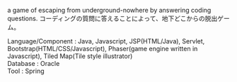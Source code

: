 a game of escaping from underground-nowhere by answering coding questions. コーディングの質問に答えることによって、地下どこからの脱出ゲーム。  
  
Language/Component : Java, Javascript, JSP(HTML/Java), Servlet, Bootstrap(HTML/CSS/Javascript), Phaser(game engine written in Javascript), Tiled Map(Tile style illustrator)  
Database : Oracle  
Tool : Spring  
